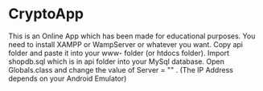# CryptoApp
This is an Online App which has been made for educational purposes.
You need to install XAMPP or WampServer or whatever you want.
Copy api folder and paste it into your www- folder (or htdocs folder).
Import shopdb.sql which is in api folder into your MySql database.
Open Globals.class and change the value of Server = "" . (The IP Address depends on your Android Emulator)
